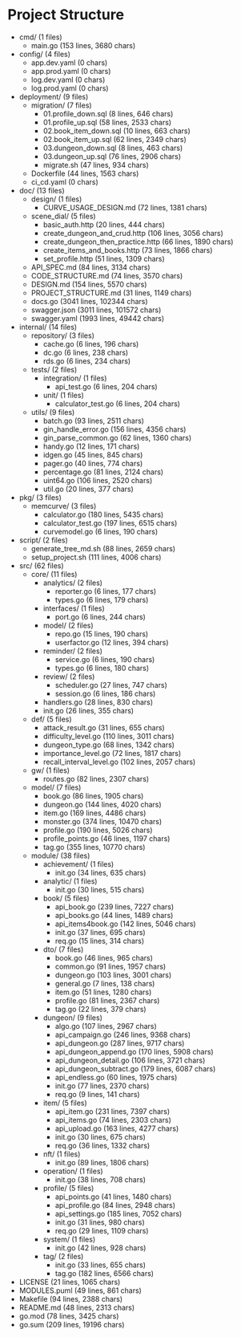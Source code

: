 # Project Structure
- cmd/ (1 files)
  - main.go (153 lines, 3680 chars)
- config/ (4 files)
  - app.dev.yaml (0 chars)
  - app.prod.yaml (0 chars)
  - log.dev.yaml (0 chars)
  - log.prod.yaml (0 chars)
- deployment/ (9 files)
  - migration/ (7 files)
    - 01.profile_down.sql (8 lines, 646 chars)
    - 01.profile_up.sql (58 lines, 2533 chars)
    - 02.book_item_down.sql (10 lines, 663 chars)
    - 02.book_item_up.sql (62 lines, 2349 chars)
    - 03.dungeon_down.sql (8 lines, 463 chars)
    - 03.dungeon_up.sql (76 lines, 2906 chars)
    - migrate.sh (47 lines, 934 chars)
  - Dockerfile (44 lines, 1563 chars)
  - ci_cd.yaml (0 chars)
- doc/ (13 files)
  - design/ (1 files)
    - CURVE_USAGE_DESIGN.md (72 lines, 1381 chars)
  - scene_dial/ (5 files)
    - basic_auth.http (20 lines, 444 chars)
    - create_dungeon_and_crud.http (106 lines, 3056 chars)
    - create_dungeon_then_practice.http (66 lines, 1890 chars)
    - create_items_and_books.http (73 lines, 1866 chars)
    - set_profile.http (51 lines, 1309 chars)
  - API_SPEC.md (84 lines, 3134 chars)
  - CODE_STRUCTURE.md (74 lines, 3570 chars)
  - DESIGN.md (154 lines, 5570 chars)
  - PROJECT_STRUCTURE.md (31 lines, 1149 chars)
  - docs.go (3041 lines, 102344 chars)
  - swagger.json (3011 lines, 101572 chars)
  - swagger.yaml (1993 lines, 49442 chars)
- internal/ (14 files)
  - repository/ (3 files)
    - cache.go (6 lines, 196 chars)
    - dc.go (6 lines, 238 chars)
    - rds.go (6 lines, 234 chars)
  - tests/ (2 files)
    - integration/ (1 files)
      - api_test.go (6 lines, 204 chars)
    - unit/ (1 files)
      - calculator_test.go (6 lines, 204 chars)
  - utils/ (9 files)
    - batch.go (93 lines, 2511 chars)
    - gin_handle_error.go (156 lines, 4356 chars)
    - gin_parse_common.go (62 lines, 1360 chars)
    - handy.go (12 lines, 171 chars)
    - idgen.go (45 lines, 845 chars)
    - pager.go (40 lines, 774 chars)
    - percentage.go (81 lines, 2124 chars)
    - uint64.go (106 lines, 2520 chars)
    - util.go (20 lines, 377 chars)
- pkg/ (3 files)
  - memcurve/ (3 files)
    - calculator.go (180 lines, 5435 chars)
    - calculator_test.go (197 lines, 6515 chars)
    - curvemodel.go (6 lines, 190 chars)
- script/ (2 files)
  - generate_tree_md.sh (88 lines, 2659 chars)
  - setup_project.sh (111 lines, 4006 chars)
- src/ (62 files)
  - core/ (11 files)
    - analytics/ (2 files)
      - reporter.go (6 lines, 177 chars)
      - types.go (6 lines, 179 chars)
    - interfaces/ (1 files)
      - port.go (6 lines, 244 chars)
    - model/ (2 files)
      - repo.go (15 lines, 190 chars)
      - userfactor.go (12 lines, 394 chars)
    - reminder/ (2 files)
      - service.go (6 lines, 190 chars)
      - types.go (6 lines, 180 chars)
    - review/ (2 files)
      - scheduler.go (27 lines, 747 chars)
      - session.go (6 lines, 186 chars)
    - handlers.go (28 lines, 830 chars)
    - init.go (26 lines, 355 chars)
  - def/ (5 files)
    - attack_result.go (31 lines, 655 chars)
    - difficulty_level.go (110 lines, 3011 chars)
    - dungeon_type.go (68 lines, 1342 chars)
    - importance_level.go (72 lines, 1817 chars)
    - recall_interval_level.go (102 lines, 2057 chars)
  - gw/ (1 files)
    - routes.go (82 lines, 2307 chars)
  - model/ (7 files)
    - book.go (86 lines, 1905 chars)
    - dungeon.go (144 lines, 4020 chars)
    - item.go (169 lines, 4486 chars)
    - monster.go (374 lines, 10470 chars)
    - profile.go (190 lines, 5026 chars)
    - profile_points.go (46 lines, 1197 chars)
    - tag.go (355 lines, 10770 chars)
  - module/ (38 files)
    - achievement/ (1 files)
      - init.go (34 lines, 635 chars)
    - analytic/ (1 files)
      - init.go (30 lines, 515 chars)
    - book/ (5 files)
      - api_book.go (239 lines, 7227 chars)
      - api_books.go (44 lines, 1489 chars)
      - api_items4book.go (142 lines, 5046 chars)
      - init.go (37 lines, 695 chars)
      - req.go (15 lines, 314 chars)
    - dto/ (7 files)
      - book.go (46 lines, 965 chars)
      - common.go (91 lines, 1957 chars)
      - dungeon.go (103 lines, 3001 chars)
      - general.go (7 lines, 138 chars)
      - item.go (51 lines, 1280 chars)
      - profile.go (81 lines, 2367 chars)
      - tag.go (22 lines, 379 chars)
    - dungeon/ (9 files)
      - algo.go (107 lines, 2967 chars)
      - api_campaign.go (246 lines, 9368 chars)
      - api_dungeon.go (287 lines, 9717 chars)
      - api_dungeon_append.go (170 lines, 5908 chars)
      - api_dungeon_detail.go (106 lines, 3721 chars)
      - api_dungeon_subtract.go (179 lines, 6087 chars)
      - api_endless.go (60 lines, 1975 chars)
      - init.go (77 lines, 2370 chars)
      - req.go (9 lines, 141 chars)
    - item/ (5 files)
      - api_item.go (231 lines, 7397 chars)
      - api_items.go (74 lines, 2303 chars)
      - api_upload.go (163 lines, 4277 chars)
      - init.go (30 lines, 675 chars)
      - req.go (36 lines, 1332 chars)
    - nft/ (1 files)
      - init.go (89 lines, 1806 chars)
    - operation/ (1 files)
      - init.go (38 lines, 708 chars)
    - profile/ (5 files)
      - api_points.go (41 lines, 1480 chars)
      - api_profile.go (84 lines, 2948 chars)
      - api_settings.go (185 lines, 7052 chars)
      - init.go (31 lines, 980 chars)
      - req.go (29 lines, 1109 chars)
    - system/ (1 files)
      - init.go (42 lines, 928 chars)
    - tag/ (2 files)
      - init.go (33 lines, 655 chars)
      - tag.go (182 lines, 6566 chars)
- LICENSE (21 lines, 1065 chars)
- MODULES.puml (49 lines, 861 chars)
- Makefile (94 lines, 2388 chars)
- README.md (48 lines, 2313 chars)
- go.mod (78 lines, 3425 chars)
- go.sum (209 lines, 19196 chars)

